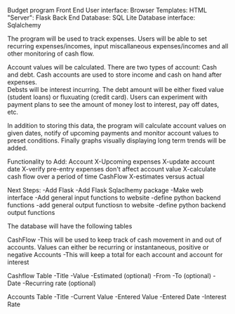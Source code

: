 Budget program
Front End
User interface: Browser
Templates: HTML
"Server": Flask
Back End
Database: SQL Lite
Database interface: Sqlalchemy

The program will be used to track expenses.  Users will be able to 
set recurring expenses/incomes, input miscallaneous expenses/incomes and
all other monitoring of cash flow.

Account values will be calculated.  There are two types of account: Cash and debt.  Cash accounts
are used to store income and cash on hand after expenses.  
Debsts will be interest incurring.  The debt amount will be either fixed value (student loans) or 
fluxuating (credit card).  Users can experiment with payment plans to see the amount of money lost to interest,
pay off dates, etc.

In addition to storing this data, the program will calculate account values on given dates, notify of upcoming payments and 
monitor account values to preset conditions.  Finally graphs visually displaying long term trends will be added.


Functionality to Add:
	Account
	X-Upcoming expenses
	X-update account date
	X-verify pre-entry expenses don't affect account value
	X-calculate cash flow over a period of time
	CashFlow
	X-estimates versus actual
	
Next Steps:
-Add Flask
-Add Flask Sqlaclhemy package
-Make web interface
-Add general input functions to website
	-define python backend functions
-add general output functiosn to website
	-define python backend output functions

The database will have the following tables

CashFlow
	-This will be used to keep track of cash movement in and out of accounts.  Values can either be recurring or instantaneous, positive or negative
Accounts
	-This will keep a total for each account and account for interest

Cashflow Table
-Title
-Value
-Estimated (optional)
-From 
-To (optional)
-Date
-Recurring rate (optional)

Accounts Table
-Title
-Current Value
-Entered Value
-Entered Date
-Interest Rate